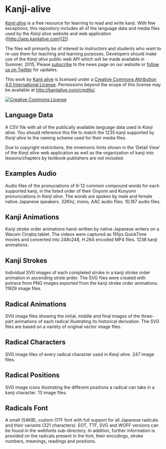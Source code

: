 Kanji-alive
===========

[_Kanji alive_][1] is a free resource for learning to read and write kanji. With few exceptions, this repository includes all of the language data and media files used by the _Kanji alive_ website and web application ([http://app.kanjialive.com][2]). 

The files will primarily be of interest to instructors and students who want to re-use them for teaching and learning purposes. Developers should make use of the _Kanji alive_ public web API which will be made available in Summer, 2015. Please [subscribe][3] to the news page on our website or [follow us on Twitter][4] for updates.

This work by <a xmlns:cc="http://creativecommons.org/ns#" href="http://kanjialive.com" property="cc:attributionName" rel="cc:attributionURL">Kanji alive</a> is licensed under a <a rel="license" href="http://creativecommons.org/licenses/by/4.0/">Creative Commons Attribution 4.0 International License</a>. Permissions beyond the scope of this license may be available at <a xmlns:cc="http://creativecommons.org/ns#" href="http://kanjialive.com/credits/" rel="cc:morePermissions">http://kanjialive.com/credits/</a>.

<a rel="license" href="http://creativecommons.org/licenses/by/4.0/"><img alt="Creative Commons License" style="border-width:0" src="https://i.creativecommons.org/l/by/4.0/88x31.png" /></a><br />

Language Data
---- 
A CSV file with all of the publically available language data used in _Kanji alive_. You should reference this file to match the 1235 kanji supported by _Kanji alive_ to the naming scheme used for their media files.

Due to copyright restrictions, the mnemonic hints shown in the ‘Detail View’ of the _Kanji alive_ web application as well as the organization of kanji into lessons/chapters by textbook publishers are not included.

Examples Audio
---- 
Audio files of the pronuciations of 6-12 common compound words for each supported kanji, in the listed order of their Onyomi and Kunyomi pronunciations in _Kanji alive_. The words are spoken by male and female native Japanese speakers. 32Khz, mono, AAC audio files. 10,187 audio files.

Kanji Animations
---- 
Kanji stroke order animations hand-written by native Japanese writers on a Wacom Cinqtiq tablet. The videos were captured as 15fps QuickTime movies and converted into 248x248, H.264 encoded MP4 files. 1238 kanji animations.

Kanji Strokes
---- 
Individual SVG images of each completed stroke in a kanji stroke order animation in ascending strole prder. The SVG files were created with potrace from PNG images exported from the kanji stroke order animations. 11929 image files.

Radical Animations
---- 
SVG image files showing the initial, middle and final images of the three-part animations of each radical illustrating its historical derivation. The SVG files are based on a variety of original vector image files.  

Radical Characters
---- 
SVG image files of every radical character used in _Kanji alive_. 247 image files.

Radical Positions
---- 
SVG image icons illustrating the different positions a radical can take in a kanji character. 13 image files.

Radicals Font
---- 
A small (54KB), custom OTF font with full support for all Japanese radicals and their variants (321 characters). EOT, TTF, SVG and WOFF versions can be found in the webfonts sub-directory. In addition, further information is provided on the radicals present in the font, their encodings, stroke numbers, meanings, readings and positions. 

[1]:	http://kanjialive.com
[2]:	http://app.kanjialive.com
[3]:	http://kanjialive.com/feed/
[4]:	https://twitter.com/kanjialive
